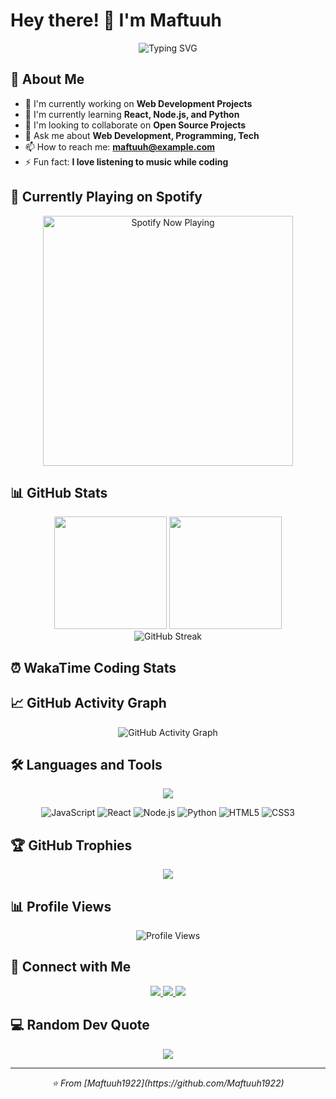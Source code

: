 # Hey there! 👋 I'm Maftuuh

<div align="center">
  <img src="https://readme-typing-svg.demolab.com?font=Fira+Code&size=22&duration=3000&pause=1000&color=36BCF7&center=true&vCenter=true&width=440&lines=Full+Stack+Developer;Always+learning+new+things;Creative+Problem+Solver;Tech+Enthusiast" alt="Typing SVG" />
</div>

## 🚀 About Me

- 🔭 I'm currently working on **Web Development Projects**
- 🌱 I'm currently learning **React, Node.js, and Python**
- 👯 I'm looking to collaborate on **Open Source Projects**
- 💬 Ask me about **Web Development, Programming, Tech**
- 📫 How to reach me: **maftuuh@example.com**
- ⚡ Fun fact: **I love listening to music while coding**

## 🎵 Currently Playing on Spotify

<div align="center">
  <img src="https://spotify-github-profile.vercel.app/api/view?uid=Maftuuh1922&cover_image=true&theme=default&bar_color=1db954&bar_color_cover=false" alt="Spotify Now Playing" width="400" />
</div>

## 📊 GitHub Stats

<div align="center">
  <img height="180em" src="https://github-readme-stats.vercel.app/api?username=Maftuuh1922&show_icons=true&theme=tokyonight&include_all_commits=true&count_private=true&hide_border=true"/>
  <img height="180em" src="https://github-readme-stats.vercel.app/api/top-langs/?username=Maftuuh1922&layout=compact&langs_count=8&theme=tokyonight&hide_border=true"/>
</div>

<div align="center">
  <img src="https://github-readme-streak-stats.herokuapp.com/?user=Maftuuh1922&theme=tokyonight&hide_border=true" alt="GitHub Streak" />
</div>

## ⏰ WakaTime Coding Stats

<!--START_SECTION:waka-->
<!--END_SECTION:waka-->

## 📈 GitHub Activity Graph

<div align="center">
  <img src="https://github-readme-activity-graph.vercel.app/graph?username=Maftuuh1922&bg_color=0d1117&color=1db954&line=1db954&point=ffffff&area=true&hide_border=true" alt="GitHub Activity Graph" />
</div>

## 🛠️ Languages and Tools

<div align="center">
  <img src="https://skillicons.dev/icons?i=js,html,css,react,nodejs,python,java,git,github,vscode" />
</div>

<div align="center">
  
![JavaScript](https://img.shields.io/badge/JavaScript-F7DF1E?style=for-the-badge&logo=javascript&logoColor=black)
![React](https://img.shields.io/badge/React-20232A?style=for-the-badge&logo=react&logoColor=61DAFB)
![Node.js](https://img.shields.io/badge/Node.js-43853D?style=for-the-badge&logo=node.js&logoColor=white)
![Python](https://img.shields.io/badge/Python-3776AB?style=for-the-badge&logo=python&logoColor=white)
![HTML5](https://img.shields.io/badge/HTML5-E34F26?style=for-the-badge&logo=html5&logoColor=white)
![CSS3](https://img.shields.io/badge/CSS3-1572B6?style=for-the-badge&logo=css3&logoColor=white)

</div>

## 🏆 GitHub Trophies

<div align="center">
  <img src="https://github-profile-trophy.vercel.app/?username=Maftuuh1922&theme=onedark&no-frame=true&no-bg=false&margin-w=4" />
</div>

## 📊 Profile Views

<div align="center">
  <img src="https://komarev.com/ghpvc/?username=Maftuuh1922&label=Profile%20views&color=1db954&style=flat" alt="Profile Views" />
</div>

## 🤝 Connect with Me

<div align="center">
  <a href="https://linkedin.com/in/maftuuh">
    <img src="https://img.shields.io/badge/LinkedIn-0077B5?style=for-the-badge&logo=linkedin&logoColor=white" />
  </a>
  <a href="https://instagram.com/maftuuh">
    <img src="https://img.shields.io/badge/Instagram-E4405F?style=for-the-badge&logo=instagram&logoColor=white" />
  </a>
  <a href="mailto:maftuuh@example.com">
    <img src="https://img.shields.io/badge/Gmail-D14836?style=for-the-badge&logo=gmail&logoColor=white" />
  </a>
</div>

## 💻 Random Dev Quote

<div align="center">
  <img src="https://quotes-github-readme.vercel.app/api?type=horizontal&theme=onedark" />
</div>

---

<div align="center">
  <i>⭐️ From [Maftuuh1922](https://github.com/Maftuuh1922)</i>
</div>
